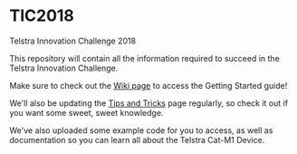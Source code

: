 # TIC2018
Telstra Innovation Challenge 2018

This repository will contain all the information required to succeed in the Telstra Innovation Challenge.

Make sure to check out the [Wiki page](https://github.com/telstra/TIC2018/wiki) to access the Getting Started guide!

We'll also be updating the [Tips and Tricks](https://github.com/telstra/TIC2017/wiki/3.-Tips-and-Tricks) page regularly, so check it out if you want some sweet, sweet knowledge.

We've also uploaded some example code for you to access, as well as documentation so you can learn all about the Telstra Cat-M1 Device.
